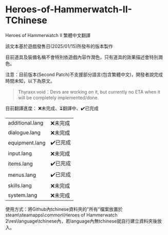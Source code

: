 # Heroes-of-Hammerwatch-II-TChinese
Heroes of Hammerwatch II 繁體中文翻譯

該文本基於遊戲發售日(2025/01/15)所發布的版本製作

目前道具及裝備名稱不會特別依遊戲內容作潤色，只有道具的效果描述會特別潤色。

注意：目前版本(Second Patch)不支援部分語言(包含繁體中文)，開發者說完成時間未知，以下為原文。

>Thyraxx.void：Devs are working on it, but currently no ETA when it will be completely implemented/done. 

目前翻譯進度：
❌未完成、⏳翻譯中、✔️已完成
<table>
    <tr>
        <td>additional.lang</td>
        <td>❌未完成</td>
    </tr>
    <tr>
        <td>dialogue.lang</td>
        <td>❌未完成</td>
    </tr>
    <tr>
        <td>equipment.lang</td>
        <td>✔️已完成</td>
    </tr>
    <tr>
        <td>input.lang</td>
        <td>❌未完成</td>
    </tr>
    <tr>
        <td>items.lang</td>
        <td>✔️已完成</td>
    </tr>
    <tr>
        <td>menus.lang</td>
        <td>✔️已完成</td>
    </tr>
    <tr>
        <td>skills.lang</td>
        <td>❌未完成</td>
    </tr>
    <tr>
        <td>system.lang</td>
        <td>❌未完成</td>
    </tr>
</table>

使用方式：將Github內tchinese資料夾的"所有"檔案放置於steam\steamapps\common\Heroes of Hammerwatch 2\res\language\tchinese內，若language內無tchinese就自行建立資料夾後放入。


